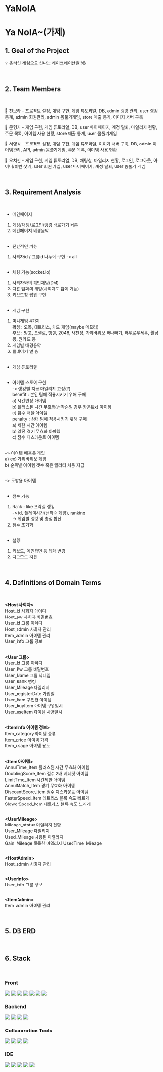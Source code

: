 # YaNolA



# Ya NolA~(가제)

<h2>1. Goal of the Project</h2>

:bulb: 온라인 게임으로 신나는 레이크레이션을!!😆<br><br><br>

<h2>2. Team Members</h2><br>

:seedling: 천보라 - 프로젝트 설정, 게임 구현, 게임 튜토리얼, DB, admin 랭킹 관리, user 랭킹 통계, admin 회원관리, admin 몸풀기게임, store 매출 통계, 이미지 서버 구축<br>

:seedling: 문형기 - 게임 구현, 게임 튜토리얼, DB, user 마이페이지, 계정 탈퇴, 마일리지 현황, 주문 목록, 아이템 사용 현황, store 매출 통계, user 몸풀기게임<br>

:seedling: 서영석 - 프로젝트 설정, 게임 구현, 게임 튜토리얼, 이미지 서버 구축, DB, admin 아이템관리, API, admin 몸풀기게임, 주문 목록, 아이템 사용 현황<br>

:seedling: 오치헌 - 게임 구현, 게임 튜토리얼, DB, 채팅창, 마일리지 현황, 로그인, 로그아웃, 아이디/비번 찾기, user 회원 가입, user 마이페이지, 계정 탈퇴, user 몸풀기 게임<br><br><br>

<h2>3. Requirement Analysis</h2><br>

- 메인페이지<br>
 1) 게임/채팅/로그인/랭킹 바로가기 버튼<br>
 2) 메인페이지 배경음악<br><br>


- 전반적인 기능<br>
 1) 사회자id / 그룹id 나누어 구현 -> all<br><br>


- 채팅 기능(socket.io)<br>
 1) 사회자와의 개인채팅(DM)<br>
 2) 다른 팀과의 채팅(사회자도 참여 가능)<br>
 3) 키보드창 팝업 구현<br><br>


- 게임 구현<br>
 1) 미니게임 4가지<br>
    확정 : 오목, 테트리스, 카드 게임(maybe 메모리)<br>
    후보 : 빙고, 오셀로, 행맨, 2048, 사천성, 가위바위보 하나빼기, 하우로우세븐, 월남뽕, 원카드 등<br>
 2) 게임별 배경음악<br>
 3) 플레이키 별 음<br><br>


- 게임 튜토리얼<br><br>


- 아이템 스토어 구현<br>
 -> 랭킹별 지급 마일리지 고정(?)<br>
 benefit : 본인 팀에 적용시키기 위해 구매<br>
    a) 시간연장 아이템<br>
    b) 플러스된 시간 무효화(선착순일 경우 카운트x) 아이템<br>
    c) 점수 더블 아이템<br>
 penalty : 상대 팀에 적용시키기 위해 구매<br>
    a) 제한 시간 아이템<br>
    b) 앞전 경기 무효화 아이템<br>
    c) 점수 디스카운트 아이템<br><br>

 -> 아이템 배포용 게임<br>
    a) ex) 가위바위보 게임<br>
    b) 순위별 아이템 갯수 혹은 퀄리티 차등 지급<br><br>

-> 도발용 아이템<br><br>


- 점수 기능<br>
 1) Rank : like 오락실 랭킹<br>
    -> id, 플레이시간(선착순 게임), ranking<br>
    -> 게임별 랭킹 및 총점 합산<br>
 2) 점수 초기화<br><br>


- 설정
 1) 키보드, 메인화면 등 테마 변경
 2) 다크모드 지원<br><br><br>


<h2>4. Definitions of Domain Terms</h2><br>

**<Host 사회자>**<br>
Host_id 사회자 아이디<br>
Host_pw 사회자 비밀번호<br>
User_id 그룹 아이디<br>
Host_admin 사회자 관리<br>
Item_admin 아이템 관리<br>
User_info 그룹 정보<br><br>

**<User 그룹>**<br>
User_Id 그룹 아이디<br>
User_Pw 그룹 비밀번호<br>
User_Name 그룹 닉네임<br>
User_Rank 랭킹<br>
User_Mileage 마일리지<br> 
User_registerDate 가입일<br>
User_Item 구입한 아이템<br>
User_buyItem 아이템 구입일시<br>
User_useItem 아이템 사용일시<br><br>
  
**<ItemInfo 아이템 정보>**<br>
Item_category 아이템 종류<br>
Item_price 아이템 가격  
Item_usage 아이템 용도<br><br>

**<Item 아이템>**<br>
AnnulTime_Item 플러스된 시간 무효화 아이템<br>
DoublingScore_Item 점수 2배 베네핏 아이템<br>
LimitTime_Item 시간제한 아이템<br>
AnnulMatch_Item 경기 무효화 아이템<br>
DiscountScore_Item 점수 디스카운트 아이템<br>
FasterSpeed_Item 테트리스 블록 속도 빠르게<br>
SlowerSpeed_Item 테트리스 블록 속도 느리게<br><br>

**\<UserMileage\>**<br>
Mileage_status 마일리지 현황<br>
User_Mileage 마일리지<br> 
Used_Mileage 사용된 마일리지<br>
Gain_Mileage 획득한 마일리지
UsedTime_Mileage <br><br>

**\<HostAdmin\>**<br>
Host_admin 사회자 관리<br><br>

**\<UserInfo\>**<br>
User_info 그룹 정보<br><br>

**\<ItemAdmin\>**<br>
Item_admin 아이템 관리<br><br><br>

<h2>5. DB ERD</h2><br>


<h2>6. Stack</h2><br>
<div>
<p>
<h3>Front</h3>
<img src="https://img.shields.io/badge/html-E34F26?style=for-the-badge&logo=html5&logoColor=white">
<img src="https://img.shields.io/badge/css-1572B6?style=for-the-badge&logo=css3&logoColor=white">
<img src="https://img.shields.io/badge/react-61DAFB?style=for-the-badge&logo=react&logoColor=black">
<img src="https://img.shields.io/badge/next.js-4FC08D?style=for-the-badge&logo=next.js&logoColor=white">
<img src="https://img.shields.io/badge/javascript-F7DF1E?style=for-the-badge&logo=javascript&logoColor=black">
<img src="https://img.shields.io/badge/Tailwind CSS-06B6D4?style=for-the-badge&logo=Tailwind CSS&logoColor=black">
<img src="https://img.shields.io/badge/PostCSS-DD3A0A?style=for-the-badge&logo=PostCSS&logoColor=black">
</p>
</div>
<div>
<p>
<h3>Backend</h3>
<img src="https://img.shields.io/badge/JAVA-007396?style=for-the-badge&logo=java&logoColor=white">
<img src="https://img.shields.io/badge/SpringBoot-6DB33F?style=for-the-badge&logo=SpringBoot&logoColor=white">
<img src="https://img.shields.io/badge/oracle-FF9E0F?style=for-the-badge&logo=oracle&logoColor=white">
<img src="https://img.shields.io/badge/apache tomcat-F8DC75?style=for-the-badge&logo=apachetomcat&logoColor=white">
</p>
</div>
<div>
 <p>
  <h3>Collaboration Tools</h3>
 <img src="https://img.shields.io/badge/slack-4A154B?style=for-the-badge&logo=slack&logoColor=white">
 <img src="https://img.shields.io/badge/zoom-1C9AD6?style=for-the-badge&logo=zoom&logoColor=white">
 <img src="https://img.shields.io/badge/github-232F3E?style=for-the-badge&logo=github&logoColor=white">
 <img src="https://img.shields.io/badge/discord-5865F2?style=for-the-badge&logo=discord&logoColor=white">
 </p>
</div>
<div>
 <p>
  <h3>IDE</h3>
 <img src="https://img.shields.io/badge/Eclipse IDE-2C2255?style=for-the-badge&logo=Eclipse IDE&logoColor=white">
 <img src="https://img.shields.io/badge/Visual Studio Code-007ACC?style=for-the-badge&logo=Visual Studio Code&logoColor=white">
 <img src="https://img.shields.io/badge/MySQL-4479A1?style=for-the-badge&logo=MySQL&logoColor=white">
 <img src="https://img.shields.io/badge/IntelliJ IDEA-000000?style=for-the-badge&logo=IntelliJ IDEA&logoColor=white">
 <img src="https://img.shields.io/badge/SQLite-003B57?style=for-the-badge&logo=SQLite&logoColor=white">
 </p>
</div>

